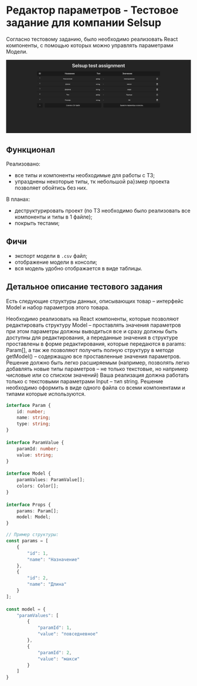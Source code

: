 # Редактор параметров - Тестовое задание для компании Selsup

Согласно тестовому заданию, было необходимо реализовать React компоненты, с
помощью которых можно управлять параметрами Модели.

![img.png](src/assets/img.png)

## Функционал

Реализовано:
- все типы и компоненты необходимые для работы с ТЗ;
- упразднены некоторые типы, тк небольшой ра}змер проекта позволяет обойтись без них.

В планах:
- деструктурировать проект (по ТЗ необходимо было реализовать все компоненты и типы в 1 файле);
- покрыть тестами;

## Фичи
- экспорт модели в `.csv` файл;
- отображение модели в консоли;
- вся модель удобно отображается в виде таблицы.


## Детальное описание тестового задания

Есть следующие структуры данных, описывающих товар – интерфейс Model и набор
параметров этого товара.

Необходимо реализовать на React компоненты, которые позволяют редактировать
структуру Model – проставлять значения параметров при этом параметры должны
выводиться все и сразу должны быть доступны для редактирования, а переданные
значения в структуре проставлены в форме редактирования, которые передаются в
params: Param[], а так же позволяют получить полную структуру в методе
getModel() – содержащую все проставленные значения параметров.
Решение должно быть легко расширяемым (например, позволять легко добавлять новые
типы параметров – не только текстовые, но например числовые или со списком
значений) Ваша реализация должна работать только с текстовыми параметрами
Input – тип string.
Решение необходимо оформить в виде одного файла со всеми компонентами и типами
которые используются.

```ts
interface Param {
	id: number;
	name: string;
	type: string;
}

interface ParamValue {
	paramId: number;
	value: string;
}

interface Model {
	paramValues: ParamValue[];
	colors: Color[];
}

interface Props {
	params: Param[];
	model: Model;
}
```

```ts
// Пример структуры:
const params = [
	{
		"id": 1,
		"name": "Назначение"
	},
	{
		"id": 2,
		"name": "Длина"
	}
];

const model = {
	"paramValues": [
		{
			"paramId": 1,
			"value": "повседневное"
		},
		{
			"paramId": 2,
			"value": "макси"
		}
	]
}

```